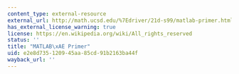 ```yaml
---
content_type: external-resource
external_url: http://math.ucsd.edu/%7Edriver/21d-s99/matlab-primer.html
has_external_license_warning: true
license: https://en.wikipedia.org/wiki/All_rights_reserved
status: ''
title: "MATLAB\xAE Primer"
uid: e2e8d735-1209-45aa-85cd-91b2163ba44f
wayback_url: ''
---
```

